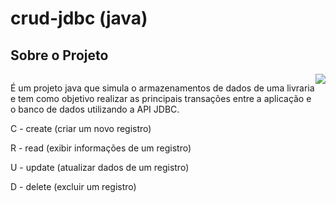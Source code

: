 # crud-jdbc (java)
## Sobre o Projeto
<div style="display: flex">
    <div>
        <p>
            É um projeto java que simula o armazenamentos de dados de uma livraria e tem como objetivo realizar as  principais transações entre a aplicação e o banco de dados utilizando a API JDBC.
        </p>
        <p>C - create (criar um novo registro)</p>
        <p>R - read (exibir informações de um registro)</p>
        <p>U - update (atualizar dados de um registro)</p>
        <p>D - delete (excluir um registro)</p>
    </div>

<img src="https://user-images.githubusercontent.com/114026410/211673822-079c33f8-3144-422c-815a-3ed3d3c46d67.gif">

</div>

